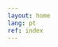```yaml
---
layout: home
lang: pt
ref: index
---
```



<script src="https://my.hellobar.com/9f0cf98197760facaf65fc7e2f76f6c6bfe3bae6.js" type="text/javascript" charset="utf-8" async="async"></script>
